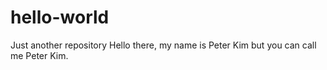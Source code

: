 # hello-world
Just another repository
Hello there, my name is Peter Kim but you can call me Peter Kim.
